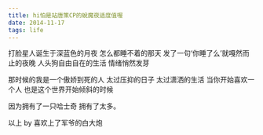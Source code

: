 ```yaml
---
title: hi怕是站唐策CP的蛻魔夜适度值喔
date: 2014-11-17
tags: life
---
```


打脸星人诞生于深蓝色的月夜
怎么都睡不着的那天
发了一句‘你睡了么’就嘎然而止的夜晚
人头狗自由自在的生活
情绪悄然发芽

那时候的我是一个傲娇到死的人
太过压抑的日子
太过潇洒的生活
当你开始喜欢一个人
也是这个世界开始倾斜的时候

因为拥有了一只哈士奇
拥有了太多。

以上
by 喜欢上了军爷的白大炮
